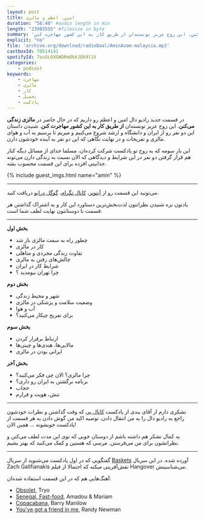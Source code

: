 ```yaml
---
layout: post
title: امین، اعظم و مالزی
duration: "56:48" #audio length in min
length: "23983555" #filesize in byte
summary: 'در قسمت جدید رادیو دال امین و اعظم رو داریم که در حال حاضر در مالزی زندگی می‌کنن. این زوج عزیز تونسته‌ان از طریق کار به این کشور مهاجرت کنن.'
explicit: "no"
file: 'archive.org/download/radioDaal/AminAzam-malaysia.mp3'
castboxId: 70514141
spotifyId: 7ovGLOXGWDRmOkkJQk9l1V
categories:
    - podcast
keywords:
    - مهاجرت
    - مالزی
    - کار
    - تحصیل
    - پادکست
---
```


در قسمت جدید رادیو دال امین و اعظم رو داریم که در حال حاضر در **مالزی زندگی می‌کنن**. این زوج عزیز تونسته‌ان **از طریق کار به این کشور مهاجرت کنن**. شنیدن داستان این دو نفر رو از ایران و دانشگاه و ارشد شروع می‌کنیم و میریم تا برسیم به آب و هوای مالزی و تفریحات و  در نهایت نگاهی که این دو نفر به آینده خودشون دارن.

این بار سومه که یه زوج تو پادکست شرکت کرده‌ان، مسلما جدای از مسائل دیگه کنار هم قرار گرفتن دو نفر در این شرایط و دیدگاهی که الان نسبت به زندگی دارن می‌تونه جذابیتی افزده برای این قسمت محسوب بشه.

<!-- more -->
{% include guest_imgs.html name="amin" %}

<hr>

می‌تونید این قسمت رو از [آیتونز](https://apple.co/2go4xdT)، [کانال تگرام](https://t.me/radioDaal)، [گوگل درایو](https://bit.ly/daal-11) دریافت کنید.  

یادتون نره شنیدن نظراتتون لذت‌بخش‌ترین دستاورد این کار و به اشتراک گذاشتن هر قسمت با دوستانتون نهایت لطف شما است.

<hr>

**بخش اول**

- چطور راه به سمت مالزی باز شد
- کار در مالزی
- تفاوت زندگی مجردی و متاهلی
- چالش‌های رفتن به مالزی
- شرایط کار در ایران
- چرا تهران نیومدید ؟

**بخش دوم**

- شهر و محیط زندگی
- وضعیت سلامت و پزشکی در مالزی
- آب و هوا
- برای تفریح چیکار می‌کنید؟

**بخش سوم**

- ارتباط برقرار کردن
- مالایی‌ها، هندی‌ها و چینی‌ها
- ایرانی بودن در مالزی

**بخش آخر**

- چرا مالزی؟ الان چی فکر می‌کنید؟
- برنامه برگشتن به ایران رو داری؟
- حجاب
- تنش، هویت و فرارم

<hr>

تشکری دارم از آقای بندی از پادکست [کانال بی](http://namlik.me/channel/%DA%A9%D8%A7%D9%86%D8%A7%D9%84%20%D8%A8%DB%8C) که وقت گذاشتن و نظرات خودشون راجع به رادیو دال را به من انتقال دادن. توصیه اکید من گوش دادن به هر قسمت از پادکست خوبشونه ... همین الان!

یه کمال تشکر هم داشته باشم از دوستان خوبی که توی این مدت لطف می‌کنن و نظراتشون برای من می‌فرستن. مرسی که هستین و کمک می‌کنید که بهتر بشیم.

<hr>

گفتگویی که در اول پادکست می‌شنوید از سریال [Baskets](http://www.imdb.com/title/tt3468798/) آورده شده. در این سریال Zach Galifianakis نقش‌آفرینی میکنه که احتمالا از فیلم Hangover می‌شناسینش.

آهنگ‌هایی هم که در این قسمت استفاده شده‌ان:
<div dir="ltr">
<ul>
<li><a href="https://open.spotify.com/track/4uiTbuv259VxOrSH6nAF5I">Obsolet</a>, Tryo</li>
<li><a href="https://open.spotify.com/track/5xbHOm8c1fsLyAE6la5gqe">Senegal, Fast-food</a>, Amadou & Mariam</li>
<li><a href="https://open.spotify.com/track/5FMXrphygZ4z3gVDHGWxgl">Copacabana</a>, Barry Manilow</li>
<li><a href="https://open.spotify.com/track/2stkLJ0JNcXkIRDNF3ld6c">You've got a friend in me</a>, Randy Newman</li>
</ul>
</div>
